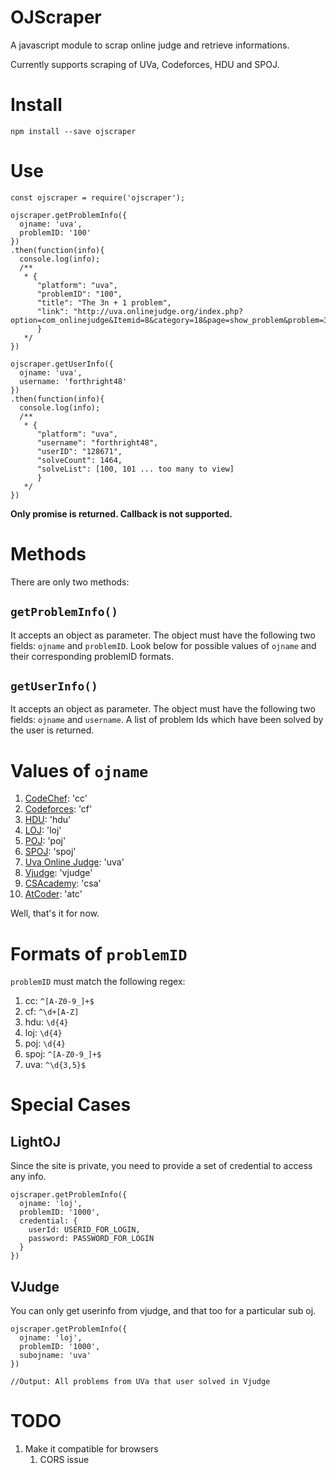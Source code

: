 # OJScraper

A javascript module to scrap online judge and retrieve informations.

Currently supports scraping of UVa, Codeforces, HDU and SPOJ.

# Install

`npm install --save ojscraper`

# Use

```
const ojscraper = require('ojscraper');

ojscraper.getProblemInfo({
  ojname: 'uva',
  problemID: '100'
})
.then(function(info){
  console.log(info);
  /**
   * {
      "platform": "uva",
      "problemID": "100",
      "title": "The 3n + 1 problem",
      "link": "http://uva.onlinejudge.org/index.php?option=com_onlinejudge&Itemid=8&category=18&page=show_problem&problem=36"
      }
   */
})

ojscraper.getUserInfo({
  ojname: 'uva',
  username: 'forthright48'
})
.then(function(info){
  console.log(info);
  /**
   * {
      "platform": "uva",
      "username": "forthright48",
      "userID": "128671",
      "solveCount": 1464,
      "solveList": [100, 101 ... too many to view]
      }
   */
})
```
**Only promise is returned. Callback is not supported.**

# Methods

There are only two methods:

## `getProblemInfo()`

It accepts an object as parameter. The object must have the following two fields: `ojname` and `problemID`. Look below for possible values of `ojname` and their corresponding problemID formats.

## `getUserInfo()`

It accepts an object as parameter. The object must have the following two fields: `ojname` and `username`. A list of problem Ids which have been solved by the user is returned.

# Values of `ojname`

1. [CodeChef](https://www.codechef.com/): 'cc'
1. [Codeforces](http://codeforces.com/): 'cf'
1. [HDU](http://acm.hdu.edu.cn/): 'hdu'
1. [LOJ](http://www.lightoj.com/login_main.php): 'loj'
1. [POJ](http://poj.org/): 'poj'
1. [SPOJ](http://www.spoj.com/): 'spoj'
1. [Uva Online Judge](https://uva.onlinejudge.org/): 'uva'
1. [Vjudge](https://vjudge.net/): 'vjudge'
1. [CSAcademy](https://csacademy.com): 'csa'
1. [AtCoder](https://atcoder.jp/): 'atc'

Well, that's it for now.

# Formats of `problemID`

`problemID` must match the following regex:

1. cc: `^[A-Z0-9_]+$`
1. cf: `^\d+[A-Z]`
1. hdu: `\d{4}`
1. loj: `\d{4}`
1. poj: `\d{4}`
1. spoj: `^[A-Z0-9_]+$`
1. uva: `^\d{3,5}$`

# Special Cases

## LightOJ

Since the site is private, you need to provide a set of credential to access any info.

```
ojscraper.getProblemInfo({
  ojname: 'loj',
  problemID: '1000',
  credential: {
    userId: USERID_FOR_LOGIN,
    password: PASSWORD_FOR_LOGIN
  }
})
```

## VJudge

You can only get userinfo from vjudge, and that too for a particular sub oj.

```
ojscraper.getProblemInfo({
  ojname: 'loj',
  problemID: '1000',
  subojname: 'uva'
})

//Output: All problems from UVa that user solved in Vjudge
```

# TODO

1. Make it compatible for browsers
    1. CORS issue
